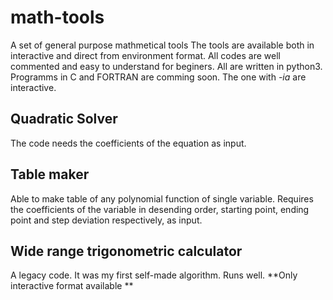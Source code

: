 # math-tools
A set of general purpose mathmetical tools
The tools are available both in interactive and direct from environment format. All codes are well commented and easy to understand for beginers. All are written in python3. Programms in C and FORTRAN are comming soon.
The one with *-ia* are interactive.

## Quadratic Solver 
The code needs the coefficients of the equation as input.

## Table maker
Able to make table of any polynomial function of single variable. 
Requires the coefficients of the variable in desending order, starting point, ending point and step deviation respectively, as input.
## Wide range trigonometric calculator
A legacy code. It was my first self-made algorithm. Runs well. **Only interactive format available **
